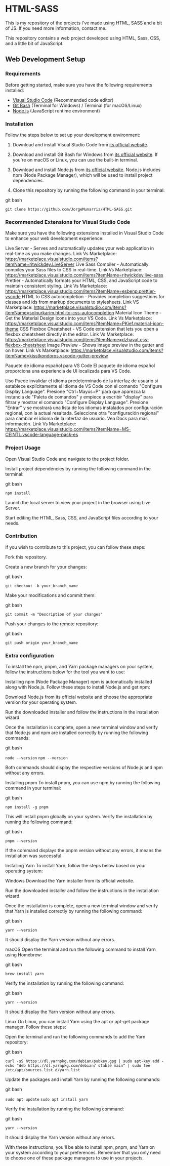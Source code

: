 # HTML-SASS
This is my repository of the projects I've made using HTML, SASS and a bit of JS. If you need more information, contact me.


This repository contains a web project developed using HTML, Sass, CSS, and a little bit of JavaScript.

## Web Development Setup

### Requirements

Before getting started, make sure you have the following requirements installed:

- [Visual Studio Code](https://code.visualstudio.com/) (Recommended code editor)
- [Git Bash](https://gitforwindows.org/) (Terminal for Windows) / Terminal (for macOS/Linux)
- [Node.js](https://nodejs.org/) (JavaScript runtime environment)

### Installation

Follow the steps below to set up your development environment:

1. Download and install Visual Studio Code from [its official website](https://code.visualstudio.com/).

2. Download and install Git Bash for Windows from [its official website](https://gitforwindows.org/). If you're on macOS or Linux, you can use the built-in terminal.

3. Download and install Node.js from [its official website](https://nodejs.org/). Node.js includes npm (Node Package Manager), which will be used to install project dependencies.

4. Clone this repository by running the following command in your terminal:

git bash

`git clone https://github.com/JorgeMunarriz/HTML-SASS.git`

### Recommended Extensions for Visual Studio Code
Make sure you have the following extensions installed in Visual Studio Code to enhance your web development experience:

Live Server - Serves and automatically updates your web application in real-time as you make changes. Link Vs Marketplace: https://marketplace.visualstudio.com/items?itemName=ritwickdey.LiveServer
Live Sass Compiler - Automatically compiles your Sass files to CSS in real-time. Link Vs Marketplace: https://marketplace.visualstudio.com/items?itemName=ritwickdey.live-sass
Prettier - Automatically formats your HTML, CSS, and JavaScript code to maintain consistent styling. Link Vs Marketplace: https://marketplace.visualstudio.com/items?itemName=esbenp.prettier-vscode
HTML to CSS autocompletion - Provides completion suggestions for classes and ids from markup documents to stylesheets. Link VS Marketplace: https://marketplace.visualstudio.com/items?itemName=solnurkarim.html-to-css-autocompletion
Material Icon Theme - Get the Material Design icons into your VS Code. Link Vs Marketplace: https://marketplace.visualstudio.com/items?itemName=PKief.material-icon-theme
CSS Flexbox Cheatsheet - VS Code extension that lets you open a flexbox cheatsheet directly in the editor. Link Vs Marketplace: https://marketplace.visualstudio.com/items?itemName=dzhavat.css-flexbox-cheatsheet
Image Preview - Shows image preview in the gutter and on hover. Link Vs Marketplace: https://marketplace.visualstudio.com/items?itemName=kisstkondoros.vscode-gutter-preview

Paquete de idioma español para VS Code
El paquete de idioma español proporciona una experiencia de UI localizada para VS Code.

Uso
Puede invalidar el idioma predeterminado de la interfaz de usuario si establece explícitamente el idioma de VS Code con el comando "Configure Display Language". Presione "Ctrl+Mayús+P" para que aparezca la instancia de "Paleta de comandos" y empiece a escribir "display" para filtrar y mostrar el comando "Configure Display Language". Presione "Entrar" y se mostrará una lista de los idiomas instalados por configuración regional, con la actual resaltada. Seleccione otra "configuración regional" para cambiar el idioma de la interfaz de usuario. Vea Docs para más información. Link Vs Marketplace:  https://marketplace.visualstudio.com/items?itemName=MS-CEINTL.vscode-language-pack-es

### Project Usage
Open Visual Studio Code and navigate to the project folder.

Install project dependencies by running the following command in the terminal:

 git bash

`npm install`

Launch the local server to view your project in the browser using Live Server.

Start editing the HTML, Sass, CSS, and JavaScript files according to your needs.

### Contribution
If you wish to contribute to this project, you can follow these steps:

Fork this repository.

Create a new branch for your changes:

git bash

`git checkout -b your_branch_name`

Make your modifications and commit them:

git bash

`git commit -m "Description of your changes"`

Push your changes to the remote repository:

git bash

`git push origin your_branch_name`


### Extra configuration
To install the npm, pnpm, and Yarn package managers on your system, follow the instructions below for the tool you want to use:

Installing npm (Node Package Manager)
npm is automatically installed along with Node.js. Follow these steps to install Node.js and get npm:

Download Node.js from its official website and choose the appropriate version for your operating system.

Run the downloaded installer and follow the instructions in the installation wizard.

Once the installation is complete, open a new terminal window and verify that Node.js and npm are installed correctly by running the following commands:

git bash

`node --version`
`npm --version`

Both commands should display the respective versions of Node.js and npm without any errors.

Installing pnpm
To install pnpm, you can use npm by running the following command in your terminal:

git bash

`npm install -g pnpm`

This will install pnpm globally on your system. Verify the installation by running the following command:

git bash

`pnpm --version`

If the command displays the pnpm version without any errors, it means the installation was successful.

Installing Yarn
To install Yarn, follow the steps below based on your operating system:

Windows
Download the Yarn installer from its official website.

Run the downloaded installer and follow the instructions in the installation wizard.

Once the installation is complete, open a new terminal window and verify that Yarn is installed correctly by running the following command:

git bash

`yarn --version`

It should display the Yarn version without any errors.

macOS
Open the terminal and run the following command to install Yarn using Homebrew:

git bash

`brew install yarn`

Verify the installation by running the following command:

git bash

`yarn --version`

It should display the Yarn version without any errors.

Linux
On Linux, you can install Yarn using the apt or apt-get package manager. Follow these steps:

Open the terminal and run the following commands to add the Yarn repository:

git bash

`curl -sS https://dl.yarnpkg.com/debian/pubkey.gpg | sudo apt-key add -`
`echo "deb https://dl.yarnpkg.com/debian/ stable main" | sudo tee /etc/apt/sources.list.d/yarn.list`

Update the packages and install Yarn by running the following commands:

git bash

`sudo apt update`
`sudo apt install yarn`

Verify the installation by running the following command:

git bash

`yarn --version`

It should display the Yarn version without any errors.

With these instructions, you'll be able to install npm, pnpm, and Yarn on your system according to your preferences. Remember that you only need to choose one of these package managers to use in your projects.